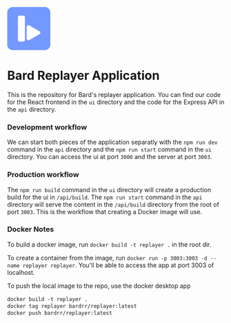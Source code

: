<img src="https://raw.githubusercontent.com/bard-rr/.github/main/profile/Asset%2010-8.png" width="100">

# Bard Replayer Application

This is the repository for Bard's replayer application. You can find our code for the React frontend in the `ui` directory and the code for the Express API in the `api` directory.

### Development workflow

We can start both pieces of the application separatly with the `npm run dev` command in the `api` directory and the `npm run start` command in the `ui` directory. You can access the ui at port `3000` and the server at port `3003`.

### Production workflow

The `npm run build` command in the `ui` directory will create a production build for the ui in `/api/build`. The `npm run start` command in the `api` directory will serve the content in the `/api/build` directory from the root of port `3003`. This is the workflow that creating a Docker image will use.

### Docker Notes

To build a docker image, run `docker build -t replayer .` in the root dir.

To create a container from the image, run `docker run -p 3003:3003 -d --name replayer replayer`. You'll be able to access the app at port 3003 of localhost.

To push the local image to the repo, use the docker desktop app

```
docker build -t replayer .
docker tag replayer bardrr/replayer:latest
docker push bardrr/replayer:latest
```

